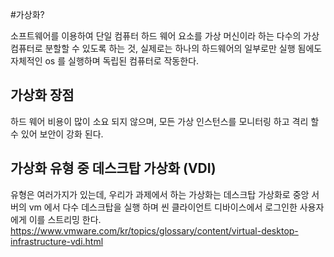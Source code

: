 #가상화? 

소프트웨어를 이용하여 단일 컴퓨터 하드 웨어 요소를 가상 머신이라 하는 다수의 가상 컴퓨터로 분할할 수 있도록 하는 것, 
실제로는 하나의 하드웨어의 일부로만 실행 됨에도 자체적인 os 를 실행하며 독립된 컴퓨터로 작동한다. 

## 가상화 장점

하드 웨어 비용이 많이 소요 되지 않으며, 모든 가상 인스턴스를 모니터링 하고 격리 할 수 있어 보안이 강화 된다. 

## 가상화 유형 중 데스크탑 가상화 (VDI)
유형은 여러가지가 있는데, 우리가 과제에서 하는 가상화는 데스크탑 가상화로 중앙 서버의 vm 에서 다수 데스크탑을 실행 하며 씬 클라이언트 디바이스에서 로그인한 사용자에게 이를 스트리밍 한다. 
https://www.vmware.com/kr/topics/glossary/content/virtual-desktop-infrastructure-vdi.html

